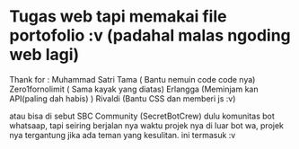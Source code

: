 # Tugas web tapi memakai file portofolio :v (padahal malas ngoding web lagi)

Thank for :
Muhammad Satri Tama ( Bantu nemuin code code nya)
Zero1fornolimit ( Sama kayak yang diatas)
Erlangga (Meminjam kan API(paling dah habis) )
Rivaldi (Bantu CSS dan memberi js :v)

atau bisa di sebut SBC Community (SecretBotCrew) dulu komunitas bot whatsaap, tapi seiring berjalan nya waktu projek nya di luar bot wa, projek nya tergantung jika ada teman yang kesulitan. ini termasuk :v